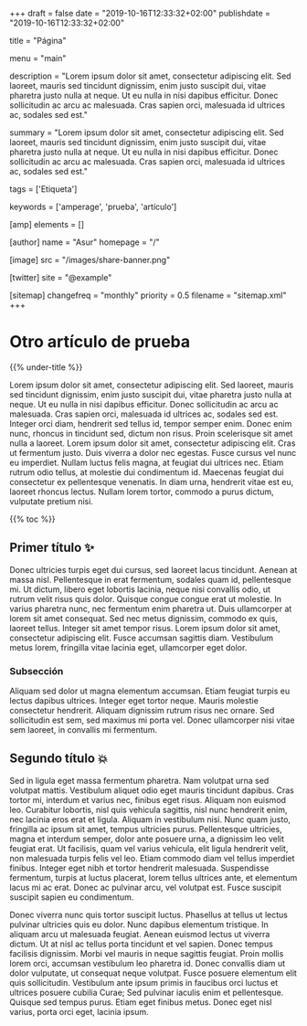 +++
draft = false
date = "2019-10-16T12:33:32+02:00"
publishdate = "2019-10-16T12:33:32+02:00"

title = "Página"

menu = "main"

description = "Lorem ipsum dolor sit amet, consectetur adipiscing elit. Sed laoreet, mauris sed tincidunt dignissim, enim justo suscipit dui, vitae pharetra justo nulla at neque. Ut eu nulla in nisi dapibus efficitur. Donec sollicitudin ac arcu ac malesuada. Cras sapien orci, malesuada id ultrices ac, sodales sed est."

summary = "Lorem ipsum dolor sit amet, consectetur adipiscing elit. Sed laoreet, mauris sed tincidunt dignissim, enim justo suscipit dui, vitae pharetra justo nulla at neque. Ut eu nulla in nisi dapibus efficitur. Donec sollicitudin ac arcu ac malesuada. Cras sapien orci, malesuada id ultrices ac, sodales sed est."

tags = ['Etiqueta']

keywords = ['amperage', 'prueba', 'artículo']

[amp]
    elements = []

[author]
    name = "Asur"
    homepage = "/"

[image]
    src = "/images/share-banner.png"

[twitter]
    site = "@example"

[sitemap]
  changefreq = "monthly"
  priority = 0.5
  filename = "sitemap.xml"
+++

# Otro artículo de prueba

{{% under-title %}}

Lorem ipsum dolor sit amet, consectetur adipiscing elit. Sed laoreet, mauris sed tincidunt dignissim, enim justo suscipit dui, vitae pharetra justo nulla at neque. Ut eu nulla in nisi dapibus efficitur. Donec sollicitudin ac arcu ac malesuada. Cras sapien orci, malesuada id ultrices ac, sodales sed est. Integer orci diam, hendrerit sed tellus id, tempor semper enim. Donec enim nunc, rhoncus in tincidunt sed, dictum non risus. Proin scelerisque sit amet nulla a laoreet. Lorem ipsum dolor sit amet, consectetur adipiscing elit. Cras ut fermentum justo. Duis viverra a dolor nec egestas. Fusce cursus vel nunc eu imperdiet. Nullam luctus felis magna, at feugiat dui ultrices nec. Etiam rutrum odio tellus, at molestie dui condimentum id. Maecenas feugiat dui consectetur ex pellentesque venenatis. In diam urna, hendrerit vitae est eu, laoreet rhoncus lectus. Nullam lorem tortor, commodo a purus dictum, vulputate pretium nisi. 

{{% toc %}}

## Primer título ✨

 Donec ultricies turpis eget dui cursus, sed laoreet lacus tincidunt. Aenean at massa nisl. Pellentesque in erat fermentum, sodales quam id, pellentesque mi. Ut dictum, libero eget lobortis lacinia, neque nisi convallis odio, ut rutrum velit risus quis dolor. Quisque congue congue erat ut molestie. In varius pharetra nunc, nec fermentum enim pharetra ut. Duis ullamcorper at lorem sit amet consequat. Sed nec metus dignissim, commodo ex quis, laoreet tellus. Integer sit amet tempor risus. Lorem ipsum dolor sit amet, consectetur adipiscing elit. Fusce accumsan sagittis diam. Vestibulum metus lorem, fringilla vitae lacinia eget, ullamcorper eget dolor.

### Subsección

Aliquam sed dolor ut magna elementum accumsan. Etiam feugiat turpis eu lectus dapibus ultrices. Integer eget tortor neque. Mauris molestie consectetur hendrerit. Aliquam dignissim rutrum risus nec ornare. Sed sollicitudin est sem, sed maximus mi porta vel. Donec ullamcorper nisi vitae sem laoreet, in convallis mi fermentum.

## Segundo título 💥

Sed in ligula eget massa fermentum pharetra. Nam volutpat urna sed volutpat mattis. Vestibulum aliquet odio eget mauris tincidunt dapibus. Cras tortor mi, interdum et varius nec, finibus eget risus. Aliquam non euismod leo. Curabitur lobortis, nisl quis vehicula sagittis, nisl nunc hendrerit enim, nec lacinia eros erat et ligula. Aliquam in vestibulum nisi. Nunc quam justo, fringilla ac ipsum sit amet, tempus ultricies purus. Pellentesque ultricies, magna et interdum semper, dolor ante posuere urna, a dignissim leo velit feugiat erat. Ut facilisis, quam vel varius vehicula, elit ligula hendrerit velit, non malesuada turpis felis vel leo. Etiam commodo diam vel tellus imperdiet finibus. Integer eget nibh et tortor hendrerit malesuada. Suspendisse fermentum, turpis at luctus placerat, lorem tellus ultrices ante, et elementum lacus mi ac erat. Donec ac pulvinar arcu, vel volutpat est. Fusce suscipit suscipit sapien eu condimentum.

Donec viverra nunc quis tortor suscipit luctus. Phasellus at tellus ut lectus pulvinar ultricies quis eu dolor. Nunc dapibus elementum tristique. In aliquam arcu ut malesuada feugiat. Aenean euismod lectus ut viverra dictum. Ut at nisl ac tellus porta tincidunt et vel sapien. Donec tempus facilisis dignissim. Morbi vel mauris in neque sagittis feugiat. Proin mollis lorem orci, accumsan vestibulum leo pharetra id. Donec convallis diam ut dolor vulputate, ut consequat neque volutpat. Fusce posuere elementum elit quis sollicitudin. Vestibulum ante ipsum primis in faucibus orci luctus et ultrices posuere cubilia Curae; Sed pulvinar iaculis enim et pellentesque. Quisque sed tempus purus. Etiam eget finibus metus. Donec eget nisl varius, porta orci eget, lacinia ipsum.